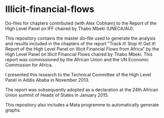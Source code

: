 # Illicit-financial-flows
Do-files for chapters contributed (with Alex Cobham) to the Report of the High Level Panel on IFF chaired by Thabo Mbeki (UNECA/AU).

This repository contains the master do-file used to generate the analysis and results included in the chapters of the report "Track it! Stop it! Get it! Report of the High Level Panel on Illicit Financial
Flows from Africa" by the High Level Panel on Illicit Financial Flows chaired by Thabo Mbeki. This report was commissioned by the African Union and the UN Economic Commission for Africa.

I presented this research to the Technical Committee of the High Level Panel in Addis Ababa in November 2013.

The report was subsequently adopted as a declaration at the 24th African Union summit of Heads of States in January 2015.

This repository also includes a Mata programme to automatically generate graphs.